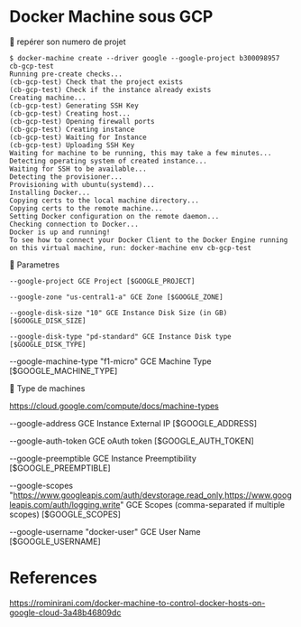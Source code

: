 # Docker Machine sous GCP

:pushpin: repérer son numero de projet

```
$ docker-machine create --driver google --google-project b300098957 cb-gcp-test
Running pre-create checks...
(cb-gcp-test) Check that the project exists
(cb-gcp-test) Check if the instance already exists
Creating machine...
(cb-gcp-test) Generating SSH Key
(cb-gcp-test) Creating host...
(cb-gcp-test) Opening firewall ports
(cb-gcp-test) Creating instance
(cb-gcp-test) Waiting for Instance
(cb-gcp-test) Uploading SSH Key
Waiting for machine to be running, this may take a few minutes...
Detecting operating system of created instance...
Waiting for SSH to be available...
Detecting the provisioner...
Provisioning with ubuntu(systemd)...
Installing Docker...
Copying certs to the local machine directory...
Copying certs to the remote machine...
Setting Docker configuration on the remote daemon...
Checking connection to Docker...
Docker is up and running!
To see how to connect your Docker Client to the Docker Engine running on this virtual machine, run: docker-machine env cb-gcp-test
```

:pushpin: Parametres

```
--google-project GCE Project [$GOOGLE_PROJECT]

--google-zone "us-central1-a" GCE Zone [$GOOGLE_ZONE]

--google-disk-size "10" GCE Instance Disk Size (in GB) [$GOOGLE_DISK_SIZE]

--google-disk-type "pd-standard" GCE Instance Disk type [$GOOGLE_DISK_TYPE]
```

--google-machine-type "f1-micro" GCE Machine Type [$GOOGLE_MACHINE_TYPE]

:round_pushpin: Type de machines 

https://cloud.google.com/compute/docs/machine-types


--google-address GCE Instance External IP [$GOOGLE_ADDRESS]

--google-auth-token GCE oAuth token [$GOOGLE_AUTH_TOKEN]

--google-preemptible GCE Instance Preemptibility [$GOOGLE_PREEMPTIBLE]

--google-scopes "https://www.googleapis.com/auth/devstorage.read_only,https://www.googleapis.com/auth/logging.write"
                  GCE Scopes (comma-separated if multiple scopes) [$GOOGLE_SCOPES]

--google-username "docker-user" GCE User Name [$GOOGLE_USERNAME]



# References

https://rominirani.com/docker-machine-to-control-docker-hosts-on-google-cloud-3a48b46809dc
